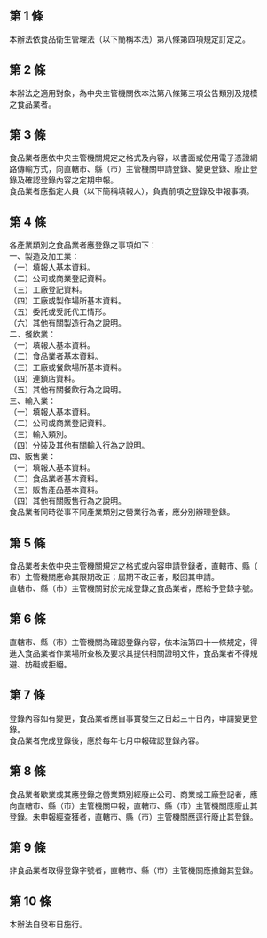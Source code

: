 第 1 條
-------
本辦法依食品衛生管理法（以下簡稱本法）第八條第四項規定訂定之。

第 2 條
-------
本辦法之適用對象，為中央主管機關依本法第八條第三項公告類別及規模  
之食品業者。

第 3 條
-------
食品業者應依中央主管機關規定之格式及內容，以書面或使用電子憑證網  
路傳輸方式，向直轄市、縣（市）主管機關申請登錄、變更登錄、廢止登  
錄及確認登錄內容之定期申報。  
食品業者應指定人員（以下簡稱填報人），負責前項之登錄及申報事項。

第 4 條
-------
各產業類別之食品業者應登錄之事項如下：  
一、製造及加工業：  
（一）填報人基本資料。  
（二）公司或商業登記資料。  
（三）工廠登記資料。  
（四）工廠或製作場所基本資料。  
（五）委託或受託代工情形。  
（六）其他有關製造行為之說明。  
二、餐飲業：  
（一）填報人基本資料。  
（二）食品業者基本資料。  
（三）工廠或餐飲場所基本資料。  
（四）連鎖店資料。  
（五）其他有關餐飲行為之說明。  
三、輸入業：  
（一）填報人基本資料。  
（二）公司或商業登記資料。  
（三）輸入類別。  
（四）分裝及其他有關輸入行為之說明。  
四、販售業：  
（一）填報人基本資料。  
（二）食品業者基本資料。  
（三）販售產品基本資料。  
（四）其他有關販售行為之說明。  
食品業者同時從事不同產業類別之營業行為者，應分別辦理登錄。

第 5 條
-------
食品業者未依中央主管機關規定之格式或內容申請登錄者，直轄市、縣（  
市）主管機關應命其限期改正；屆期不改正者，駁回其申請。  
直轄市、縣（市）主管機關對於完成登錄之食品業者，應給予登錄字號。

第 6 條
-------
直轄市、縣（市）主管機關為確認登錄內容，依本法第四十一條規定，得  
進入食品業者作業場所查核及要求其提供相關證明文件，食品業者不得規  
避、妨礙或拒絕。

第 7 條
-------
登錄內容如有變更，食品業者應自事實發生之日起三十日內，申請變更登  
錄。  
食品業者完成登錄後，應於每年七月申報確認登錄內容。

第 8 條
-------
食品業者歇業或其應登錄之營業類別經廢止公司、商業或工廠登記者，應  
向直轄市、縣（市）主管機關申報，直轄市、縣（市）主管機關應廢止其  
登錄。未申報經查獲者，直轄市、縣（市）主管機關應逕行廢止其登錄。

第 9 條
-------
非食品業者取得登錄字號者，直轄市、縣（市）主管機關應撤銷其登錄。

第 10 條
--------
本辦法自發布日施行。

